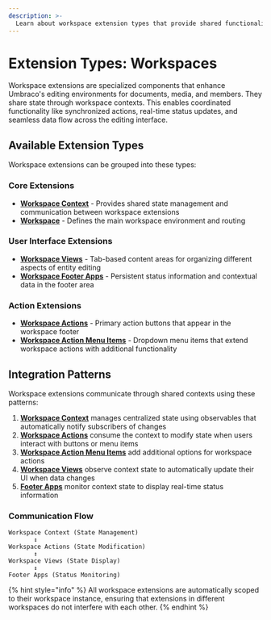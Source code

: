 ```yaml
---
description: >-
  Learn about workspace extension types that provide shared functionality and enable communication within workspace environments.
---
```


# Extension Types: Workspaces

Workspace extensions are specialized components that enhance Umbraco's editing environments for documents, media, and members. They share state through workspace contexts. This enables coordinated functionality like synchronized actions, real-time status updates, and seamless data flow across the editing interface.

## Available Extension Types

Workspace extensions can be grouped into these types:

### Core Extensions

- **[Workspace Context](workspace-context.md)** - Provides shared state management and communication between workspace extensions
- **[Workspace](../../../workspaces.md)** - Defines the main workspace environment and routing

### User Interface Extensions

- **[Workspace Views](workspace-views.md)** - Tab-based content areas for organizing different aspects of entity editing
- **[Workspace Footer Apps](workspace-footer-apps.md)** - Persistent status information and contextual data in the footer area

### Action Extensions

- **[Workspace Actions](workspace-editor-actions.md)** - Primary action buttons that appear in the workspace footer
- **[Workspace Action Menu Items](workspace-action-menu-items.md)** - Dropdown menu items that extend workspace actions with additional functionality

## Integration Patterns

Workspace extensions communicate through shared contexts using these patterns:

1. **[Workspace Context](workspace-context.md)** manages centralized state using observables that automatically notify subscribers of changes
2. **[Workspace Actions](workspace-editor-actions.md)** consume the context to modify state when users interact with buttons or menu items
3. **[Workspace Action Menu Items](workspace-action-menu-items.md)** add additional options for workspace actions
4. **[Workspace Views](workspace-views.md)** observe context state to automatically update their UI when data changes  
5. **[Footer Apps](workspace-footer-apps.md)** monitor context state to display real-time status information

### Communication Flow

```
Workspace Context (State Management)
       ↕️
Workspace Actions (State Modification) 
       ↕️
Workspace Views (State Display)
       ↕️  
Footer Apps (Status Monitoring)
```

{% hint style="info" %}
All workspace extensions are automatically scoped to their workspace instance, ensuring that extensions in different workspaces do not interfere with each other.
{% endhint %}
